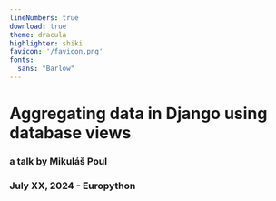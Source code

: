 ```yaml
---
lineNumbers: true
download: true
theme: dracula
highlighter: shiki
favicon: '/favicon.png'
fonts:
  sans: "Barlow"
---
```


# **Aggregating data in Django using database views**

### a talk by Mikuláš Poul
### July XX, 2024 - Europython
